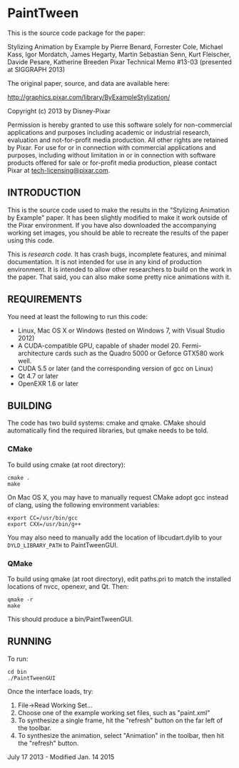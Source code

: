# PaintTween

This is the source code package for the paper:

Stylizing Animation by Example
by Pierre Benard, Forrester Cole, Michael Kass, Igor Mordatch, James Hegarty, 
Martin Sebastian Senn, Kurt Fleischer, Davide Pesare, Katherine Breeden
Pixar Technical Memo #13-03 (presented at SIGGRAPH 2013)

The original paper, source, and data are available here:

http://graphics.pixar.com/library/ByExampleStylization/

Copyright (c) 2013 by Disney-Pixar

Permission is hereby granted to use this software solely for 
non-commercial applications and purposes including academic or 
industrial research, evaluation and not-for-profit media
production.  All other rights are retained by Pixar.  For use 
for or in connection with commercial applications and
purposes, including without limitation in or in connection 
with software products offered for sale or for-profit media
production, please contact Pixar at tech-licensing@pixar.com.


## INTRODUCTION

This is the source code used to make the results in the "Stylizing Animation
by Example" paper. It has been slightly modified to make it work outside of the
Pixar environment. If you have also downloaded the accompanying working set
images, you should be able to recreate the results of the paper using this code.

This is *research code*. It has crash bugs, incomplete features, and minimal 
documentation. It is not intended for use in any kind of production environment.
It is intended to allow other researchers to build on the work in the paper.
That said, you can also make some pretty nice animations with it. 


## REQUIREMENTS

You need at least the following to run this code:

- Linux, Mac OS X or Windows (tested on Windows 7, with Visual Studio 2012)
- A CUDA-compatible GPU, capable of shader model 20. Fermi-architecture cards
   such as the Quadro 5000 or Geforce GTX580 work well.
- CUDA 5.5 or later (and the corresponding version of gcc on Linux)
- Qt 4.7 or later
- OpenEXR 1.6 or later


## BUILDING

The code has two build systems: cmake and qmake. CMake should automatically
find the required libraries, but qmake needs to be told. 

### CMake

To build using cmake (at root directory):

```
cmake .
make
```

On Mac OS X, you may have to manually request CMake adopt gcc instead of clang,
using the following environment variables:

```
export CC=/usr/bin/gcc
export CXX=/usr/bin/g++
```

You may also need to manually add the location of libcudart.dylib to your
`DYLD_LIBRARY_PATH` to PaintTweenGUI.

### QMake

To build using qmake (at root directory), edit paths.pri to match the installed 
locations of nvcc, openexr, and Qt. Then:

```
qmake -r
make
```

This should produce a bin/PaintTweenGUI.


## RUNNING

To run:

```
cd bin
./PaintTweenGUI
```

Once the interface loads, try:

1. File->Read Working Set...
2. Choose one of the example working set files, such as "paint.xml"
3. To synthesize a single frame, hit the "refresh" button on the far left 
   of the toolbar.
4. To synthesize the animation, select "Animation" in the toolbar, then
   hit the "refresh" button. 


July 17 2013 - Modified Jan. 14 2015

